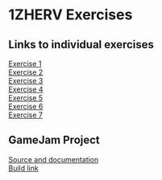 # 1ZHERV Exercises

## Links to individual exercises
[Exercise 1](https://github.com/marekoz/IZHV_E1)\
[Exercise 2](https://github.com/marekoz/IZHV_E2)\
[Exercise 3](https://github.com/marekoz/IZHV_E3)\
[Exercise 4](https://github.com/marekoz/IZHV_E4)\
[Exercise 5](https://github.com/marekoz/IZHV_E5)\
[Exercise 6](https://github.com/marekoz/IZHV_E6)\
[Exercise 7](https://github.com/marekoz/IZHV_E7)

## GameJam Project
[Source and documentation](https://github.com/marekoz/1ZHERV-Game-Jam---One-Rule)\
[Build link](https://marekkoz.itch.io/1zherv-game-jam)
